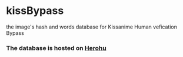 # kissBypass
the image's hash and words database for Kissanime Human vefication Bypass

### The database is hosted on [Herohu](https://kiss-bypass.herokuapp.com)